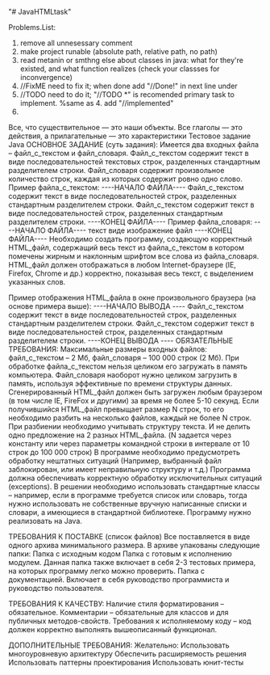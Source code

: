 "# JavaHTMLtask" 


Problems.List:
1. remove all unnesessary comment 
2. make project runable (absolute path, relative path, no path)
3. read metanin or smthng else about classes in java: what for they're existed, and what function realizes (check your classses for inconvergence)
4. //FixME need to fix it; when done add "//Done!" in next line under
5. //TODO need to do it; "//TODO *" is recomended primary task to implement.  %same as 4. add "//implemented" 
6. 


Все, что существительное — это наши объекты.
Все глаголы — это действия, 
а прилагательные — это характеристики
Тестовое задание Java
ОСНОВНОЕ ЗАДАНИЕ (суть задания):
Имеется два входных файла – файл_с_текстом и файл_словаря. Файл_с_текстом содержит текст в виде последовательностей текстовых строк, разделенных стандартным разделителем строки. Файл_словаря содержит произвольное количество строк, каждая из которых содержит ровно одно слово.
Пример файла_с_текстом:
----НАЧАЛО ФАЙЛА----
Файл_с_текстом содержит текст
в виде последовательностей строк,
разделенных стандартным разделителем
строки. Файл_с_текстом содержит текст
в виде последовательностей строк,
разделенных стандартным разделителем строки.
----КОНЕЦ ФАЙЛА----
Пример файла_словаря:
----НАЧАЛО ФАЙЛА----
текст
виде
изображение
файл
----КОНЕЦ ФАЙЛА----
Необходимо создать программу, создающую корректный HTML_файл, содержащий весь текст из файла_с_текстом в котором помечены жирным и наклонным шрифтом все слова из файла_словаря. HTML_файл должен отображаться в любом Internet-браузере (IE, Firefox, Chrome и др.) корректно, показывая весь текст, с выделением указанных слов.



Пример отображения HTML_файла в окне произвольного браузера (на основе примера выше):
----НАЧАЛО ВЫВОДА ----
Файл_с_текстом содержит текст
в виде последовательностей строк,
разделенных стандартным разделителем
строки. Файл_с_текстом содержит
текст в виде последовательностей строк,
разделенных стандартным разделителем строки.
----КОНЕЦ ВЫВОДА ----
ОБЯЗАТЕЛЬНЫЕ ТРЕБОВАНИЯ:
Максимальные размеры входных файлов: файл_с_текстом – 2 Мб, файл_словаря – 100 000 строк (2 Мб).
При обработке файла_с_текстом нельзя целиком его загружать в память компьютера. Файл_словаря наоборот нужно целиком загрузить в память, используя эффективные по времени структуры данных.
Сгенерированный HTML_файл должен быть загружен любым браузером (в том числе IE, FireFox и другими) за время не более 5-10 секунд.
Если получившийся HTML_файл превыщает размер N строк, то его необходимо разбить на несколько файлов, каждый не более N строк. При разбиении необходимо учитывать структуру текста. И не делить одно предложение на 2 разных HTML_файла. (N задается через константу или через параметры командной строки в интервале от 10 строк до 100 000 строк)
В программе необходимо предусмотреть обработку нештатных ситуаций (Например, выбранный файл заблокирован, или имеет неправильную структуру и т.д.)
Программа должна обеспечивать корректную обработку исключительных ситуаций (exceptions).
В решении необходимо использовать стандартные классы – например, если в программе требуется список или словарь, тогда нужно использовать не собственные вручную написанные списки и словари, а имеющиеся в стандартной библиотеке.
Программу нужно реализовать на Java.





ТРЕБОВАНИЯ К ПОСТАВКЕ (список файлов)
Все поставляется в виде одного архива минимального размера.
В архиве упакованы следующие папки:
Папка с исходным кодом
Папка с готовым к исполнению модулем.  Данная папка также включает в себя 2-3 тестовых примера, на которых программу легко можно проверить.
Папка с документацией. Включает в себя руководство программиста и руководство пользователя.

ТРЕБОВАНИЯ К КАЧЕСТВУ:
Наличие стиля форматирования – обязательное. Комментарии – обязательные для классов и для публичных методов-свойств.
Требования к исполняемому коду – код должен корректно выполнять вышеописанный функционал.

ДОПОЛНИТЕЛЬНЫЕ ТРЕБОВАНИЯ:
Желательно:
Использовать многоуровневую архитектуру
Обеспечить расширяемость решения
Использовать паттерны проектирования
Использовать юнит-тесты

